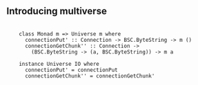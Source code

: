 ##  Introducing multiverse


<pre>
    <code class='haskell'>
    class Monad m => Universe m where
      connectionPut' :: Connection -> BSC.ByteString -> m ()
      connectionGetChunk'' :: Connection ->
        (BSC.ByteString -> (a, BSC.ByteString)) -> m a

    instance Universe IO where
      connectionPut' = connectionPut
      connectionGetChunk'' = connectionGetChunk'
    </code>
</pre>
